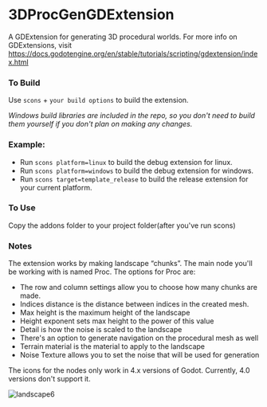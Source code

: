 # 3DProcGenGDExtension
A GDExtension for generating 3D procedural worlds. For more info on GDExtensions, visit https://docs.godotengine.org/en/stable/tutorials/scripting/gdextension/index.html

### To Build
Use `scons` + `your build options` to build the extension.

*Windows build libraries are included in the repo, so you don't need to build them yourself if you don't plan on making any changes.*

### Example:
* Run `scons platform=linux` to build the debug extension for linux.
* Run `scons platform=windows` to build the debug extension for windows.
* Run `scons target=template_release` to build the release extension for your current platform.

### To Use
Copy the addons folder to your project folder(after you've run scons)

### Notes
The extension works by making landscape “chunks”. The main node you'll be working with is named Proc. The options for Proc are:

* The row and column settings allow you to choose how many chunks are made.
* Indices distance is the distance between indices in the created mesh.
* Max height is the maximum height of the landscape
* Height exponent sets max height to the power of this value
* Detail is how the noise is scaled to the landscape
* There's an option to generate navigation on the procedural mesh as well
* Terrain material is the material to apply to the landscape
* Noise Texture allows you to set the noise that will be used for generation

The icons for the nodes only work in 4.x versions of Godot. Currently, 4.0 versions don't support it.

![landscape6](https://user-images.githubusercontent.com/115530728/226147429-562b472c-f656-4b66-955f-096977f00f98.png)


